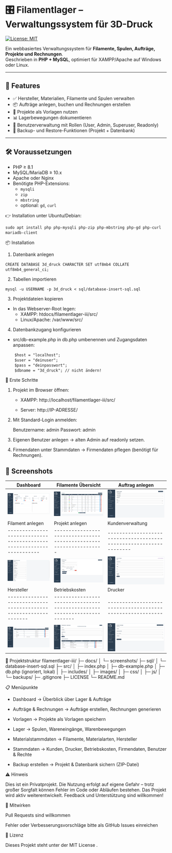 # 🎛️ Filamentlager – Verwaltungssystem für 3D-Druck
[![License: MIT](https://img.shields.io/badge/License-MIT-green.svg)](LICENSE)

Ein webbasiertes Verwaltungssystem für **Filamente, Spulen, Aufträge, Projekte und Rechnungen**.  
Geschrieben in **PHP + MySQL**, optimiert für XAMPP/Apache auf Windows oder Linux.

---

## 🚀 Features
- ✅ Hersteller, Materialien, Filamente und Spulen verwalten
- 📦 Aufträge anlegen, buchen und Rechnungen erstellen
- 📂 Projekte als Vorlagen nutzen
- 📊 Lagerbewegungen dokumentieren
- 👤 Benutzerverwaltung mit Rollen (User, Admin, Superuser, Readonly)
- 💾 Backup- und Restore-Funktionen (Projekt + Datenbank)

---

## 🛠 Voraussetzungen
- PHP ≥ 8.1  
- MySQL/MariaDB ≥ 10.x  
- Apache oder Nginx  
- Benötigte PHP-Extensions:
  - `mysqli`
  - `zip`
  - `mbstring`
  - optional: `gd`, `curl`

👉 Installation unter Ubuntu/Debian:
```
sudo apt install php php-mysqli php-zip php-mbstring php-gd php-curl mariadb-client
```
📦 Installation

1. Datenbank anlegen
```
CREATE DATABASE 3d_druck CHARACTER SET utf8mb4 COLLATE utf8mb4_general_ci;
```

2. Tabellen importieren
```
mysql -u USERNAME -p 3d_druck < sql/database-insert-sql.sql
```

3. Projektdateien kopieren

 - In das Webserver-Root legen:
	+ XAMPP: htdocs/filamentlager-iii/src/
	+ Linux/Apache: /var/www/src/

4. Datenbankzugang konfigurieren

+ src/db-example.php in db.php umbenennen und Zugangsdaten anpassen:
```
	$host = "localhost";
	$user = "deinuser";
	$pass = "deinpasswort";
	$dbname = "3d_druck"; // nicht ändern!
```
👣 Erste Schritte

1. Projekt im Browser öffnen:

	+ XAMPP: http://localhost/filamentlager-iii/src/

	+ Server: http://IP-ADRESSE/

2. Mit Standard-Login anmelden:

	Benutzername: admin
	Passwort: admin

3. Eigenen Benutzer anlegen → alten Admin auf readonly setzen.

4. Firmendaten unter Stammdaten → Firmendaten pflegen (benötigt für Rechnungen).

## 📸 Screenshots

| Dashboard                                             | Filamente Übersicht                                                    | Auftrag anlegen                                                   |
| ----------------------------------------------------- | ---------------------------------------------------------------------- | ----------------------------------------------------------------- |
| ![Dashboard](docs/screenshots/3d-druck-dashboard.png) | ![Filamente Übersicht](docs/screenshots/3d-druck-filament-ansicht.png) | ![Auftrag anlegen](docs/screenshots/3d-druck-auftrag-anlegen.png) |
| Filament anlegen                                                    | Projekt anlegen                                                   | Kundenverwaltung                                                  |
| ------------------------------------------------------------------- | ----------------------------------------------------------------- | ----------------------------------------------------------------- |
| ![Filament anlegen](docs/screenshots/3d-druck-filament-anlegen.png) | ![Projekt anlegen](docs/screenshots/3d-druck-projekt-anlegen.png) | ![Kundenverwaltung](docs/screenshots/3d-druck-kunden-anlegen.png) |
| Hersteller                                                      | Betriebskosten                                                          | Drucker                                                   |
| --------------------------------------------------------------- | ----------------------------------------------------------------------- | --------------------------------------------------------- |
| ![Hersteller](docs/screenshots/3d-druck-hersteller-ansicht.png) | ![Betriebskosten](docs/screenshots/3d-druck-betriebskosten-ansicht.png) | ![Drucker](docs/screenshots/3d-druck-drucker-anlegen.png) |


📂 Projektstruktur
filamentlager-iii/
├─ docs/
│   └─ screenshots/
├─ sql/
│   └─ database-insert-sql.sql
├─ src/
│   ├─ index.php
│   ├─ db-example.php
│   ├─ db.php (ignoriert, lokal)
│   ├─ includes/
│   ├─ images/
│   ├─ css/
│   ├─ js/
│   └─ backups/
├─ .gitignore
├─ LICENSE
└─ README.md

📋 Menüpunkte

* Dashboard → Überblick über Lager & Aufträge

* Aufträge & Rechnungen → Aufträge erstellen, Rechnungen generieren

* Vorlagen → Projekte als Vorlagen speichern

* Lager → Spulen, Wareneingänge, Warenbewegungen

* Materialstammdaten → Filamente, Materialarten, Hersteller

* Stammdaten → Kunden, Drucker, Betriebskosten, Firmendaten, Benutzer & Rechte

* Backup erstellen → Projekt & Datenbank sichern (ZIP-Datei)

⚠️ Hinweis

Dies ist ein Privatprojekt.
Die Nutzung erfolgt auf eigene Gefahr – trotz großer Sorgfalt können Fehler im Code oder Abläufen bestehen.
Das Projekt wird aktiv weiterentwickelt. Feedback und Unterstützung sind willkommen!

🤝 Mitwirken

Pull Requests sind willkommen

Fehler oder Verbesserungsvorschläge bitte als GitHub Issues
 einreichen

📄 Lizenz

Dieses Projekt steht unter der MIT License
.
